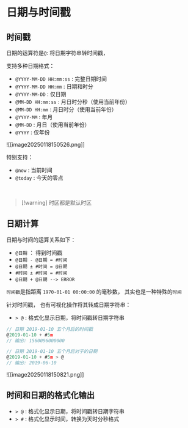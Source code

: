 # 日期与时间戳

## 时间戳

日期的运算符是`@`:  将日期字符串转时间戳，

支持多种日期格式：
- `@YYYY-MM-DD HH:mm:ss` : 完整日期时间
- `@YYYY-MM-DD HH:mm` : 日期和时分
- `@YYYY-MM-DD` : 仅日期
- `@MM-DD HH:mm:ss` : 月日时分秒（使用当前年份）
- `@MM-DD HH:mm` : 月日时分（使用当前年份）
- `@YYYY-MM` : 年月
- `@MM-DD` : 月日（使用当前年份）
- `@YYYY` : 仅年份

![[image20250118150526.png]]

特别支持：

- `@now` : 当前时间
- `@today` : 今天的零点


<br/>

> [!warning] 时区都是默认时区

## 日期计算

日期与时间的运算关系如下：

- `@日期` ： 得到时间戳
- `@日期 - @日期 = #时间` 
- `@日期 ± #时间 = @日期`
- `#时间 ± #时间 = #时间`
- `@日期 + @日期 --> ERROR ` 


`时间戳`是指距离 `1970-01-01 00:00:00` 的毫秒数， 其实也是一种特殊的`时间`

针对时间戳， 也有可视化操作将其转成日期字符串：
- `> @` : 格式化显示日期，将时间戳转日期字符串

``` js
// 日期 2019-01-10 五个月后的时间戳
@2019-01-10 + #5m
// 输出: 1560096000000

// 日期 2019-01-10 五个月后对于的日期
@2019-01-10 + #5m > @ 
// 输出: 2019-06-10

```


![[image20250118150821.png]]


## 时间和日期的格式化输出

- `> @` : 格式化显示日期，将时间戳转日期字符串
- `> #` : 格式化显示时间，转换为天时分秒格式


